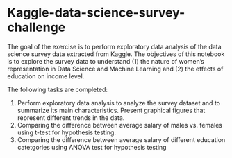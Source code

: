 # Kaggle-data-science-survey-challenge
The goal of the exercise is to perform exploratory data analysis of the data science survey data extracted from Kaggle.
The objectives of this notebook is to explore the survey data to understand (1) the nature of women’s representation in Data Science and Machine Learning and (2) the effects of education on income level. 

The following tasks are completed:

1. Perform exploratory data analysis to analyze the survey dataset and to summarize its main characteristics. Present graphical figures that represent different trends in the data.
2. Comparing the difference between average salary of males vs. females using t-test for hypothesis testing.
3. Comparing the difference between average salary of different education catetgories using ANOVA test for hypothesis testing
